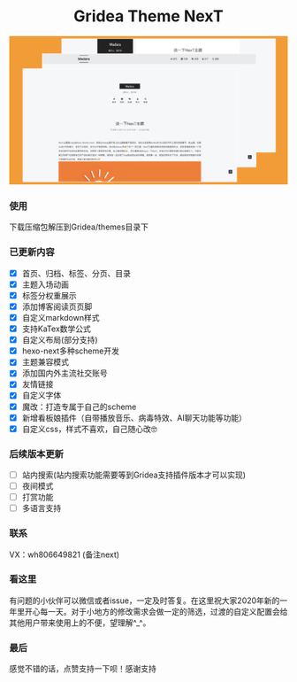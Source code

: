 <h1 align="center">
  Gridea Theme NexT
</h1>

![NexT主题概览](assets/images/overview.jpg)

### 使用
下载压缩包解压到Gridea/themes目录下

### 已更新内容

- [x] 首页、归档、标签、分页、目录
- [x] 主题入场动画
- [x] 标签分权重展示
- [x] 添加博客阅读页页脚
- [x] 自定义markdown样式
- [x] 支持KaTex数学公式
- [x] 自定义布局(部分支持)
- [x] hexo-next多种scheme开发
- [x] 主题兼容模式
- [x] 添加国内外主流社交账号
- [x] 友情链接
- [x] 自定义字体
- [x] 魔改：打造专属于自己的scheme
- [x] 新增看板娘插件（自带播放音乐、病毒特效、AI聊天功能等功能）
- [x] 自定义css，样式不喜欢，自己随心改🤓

### 后续版本更新
- [ ] 站内搜索(站内搜索功能需要等到Gridea支持插件版本才可以实现)
- [ ] 夜间模式
- [ ] 打赏功能
- [ ] 多语言支持

### 联系
VX：wh806649821 (备注next)

### 看这里
有问题的小伙伴可以微信或者issue，一定及时答复。在这里祝大家2020年新的一年里开心每一天。对于小地方的修改需求会做一定的筛选，过渡的自定义配置会给其他用户带来使用上的不便，望理解^_^。

### 最后
感觉不错的话，点赞支持一下呗！感谢支持
